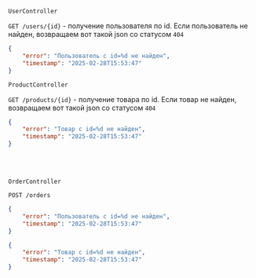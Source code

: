 

`UserController`

`GET /users/{id}` - получение пользователя по id.
Если пользователь не найден, возвращаем вот такой json со статусом `404`
```json
{
    "error": "Пользователь с id=%d не найден",
    "timestamp": "2025-02-28T15:53:47"
}
```

`ProductController`

`GET /products/{id}` - получение товара по id.
Если товар не найден, возвращаем вот такой json со статусом `404`
```json
{
    "error": "Товар с id=%d не найден",
    "timestamp": "2025-02-28T15:53:47"
}
```

<br>
<br>

`OrderController`

`POST /orders`
```json
{
    "error": "Пользователь с id=%d не найден",
    "timestamp": "2025-02-28T15:53:47"
}
```

```json
{
    "error": "Товар с id=%d не найден",
    "timestamp": "2025-02-28T15:53:47"
}
```